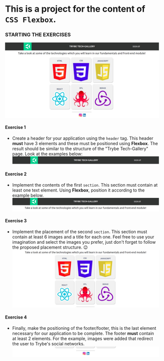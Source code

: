 # This is a project for the content of `CSS Flexbox`.

### STARTING THE EXERCISES

![Trybe Gallery Preview](./exercise_1/images/trybe-tech-gallery.jpeg)

#### Exercise 1

- Create a header for your application using the `header` tag. This header **must** have 3 elements and these must be positioned using **Flexbox**. The result should be similar to the structure of the "Trybe Tech-Gallery" page. Look at the examples below:
  ![Header Example](./exercise_1/images/trybe-tech-gallery-header.jpeg)

#### Exercise 2

- Implement the contents of the first `section`. This section must contain at least one text element. Using **Flexbox**, position it according to the example below.
  ![Text Sextion Example](./exercise_1/images/trybe-tech-gallery-text.jpeg)

#### Exercise 3

- Implement the placement of the second `section`. This section must contain at least 6 images and a title for each one. Feel free to use your imagination and select the images you prefer, just don't forget to follow the proposed placement structure. 😉
  ![Gallery Cards Example](./exercise_1/images/trybe-tech-gallery-cards.jpeg)

#### Exercise 4

- Finally, make the positioning of the footer/footer, this is the last element necessary for our application to be complete. The footer **must** contain at least 2 elements. For the example, images were added that redirect the user to Trybe's social networks.
  ![Gallery Footer Example](./exercise_1/images/trybe-tech-gallery-footer.jpeg)
